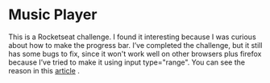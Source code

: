 # Music Player

This is a Rocketseat challenge. I found it interesting because I was curious about how to make the progress bar. I’ve completed the challenge, but it still has some bugs to fix, since it won't work well on other browsers plus firefox because I’ve tried to make it using input type="range". You can see the reason in this <a href="https://www.google.com/" target="_blank">article</a>
. 
